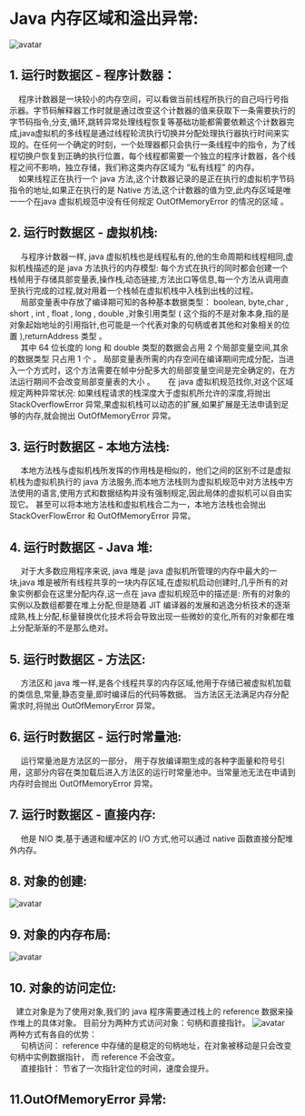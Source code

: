 # Java 内存区域和溢出异常:

![avatar](../../.gitbook/assets/java-xu-ni-ji-yun-hang-de-shu-ju-qu.png)

## 1. 运行时数据区 -  程序计数器：

    程序计数器是一块较小的内存空间，可以看做当前线程所执行的自己吗行号指示器。字节码解释器工作时就是通过改变这个计数器的值来获取下一条需要执行的字节码指令,分支,循环,跳转异常处理线程恢复等基础功能都需要依赖这个计数器完成,java虚拟机的多线程是通过线程轮流执行切换并分配处理执行器执行时间来实现的。在任何一个确定的时刻，一个处理器都只会执行一条线程中的指令，为了线程切换户恢复到正确的执行位置，每个线程都需要一个独立的程序计数器，各个线程之间不影响，独立存储，我们称这类内存区域为 “私有线程” 的内存。  
    如果线程正在执行一个 java 方法,这个计数器记录的是正在执行的虚拟机字节码指令的地址,如果正在执行的是 Native 方法,这个计数器的值为空,此内存区域是唯一一个在java 虚拟机规范中没有任何规定 OutOfMemoryError 的情况的区域 。

## 2. 运行时数据区 -  虚拟机栈:

     与程序计数器一样, java 虚拟机栈也是线程私有的,他的生命周期和线程相同,虚拟机栈描述的是 java 方法执行的内存模型: 每个方式在执行的同时都会创建一个栈帧用于存储具部变量表,操作栈,动态链接,方法出口等信息,每一个方法从调用直至执行完成的过程,就对用着一个栈帧在虚拟机栈中入栈到出栈的过程。  
     局部变量表中存放了编译期可知的各种基本数据类型： boolean, byte,char , short , int , float , long , double ,对象引用类型 \( 这个指的不是对象本身,指的是对象起始地址的引用指针,也可能是一个代表对象的句柄或者其他和对象相关的位置 \),returnAddress 类型 。  
     其中 64 位长度的 long 和 double 类型的数据会占用 2 个局部变量空间,其余的数据类型 只占用 1 个 。 局部变量表所需的内存空间在编译期间完成分配，当进入一个方式时，这个方法需要在帧中分配多大的局部变量空间是完全确定的，在方法运行期间不会改变局部变量表的大小 。      在 java 虚拟机规范找你,对这个区域规定两种异常状况: 如果线程请求的栈深度大于虚拟机所允许的深度,将抛出 StackOverflowError 异常,果虚拟机栈可以动态的扩展,如果扩展是无法申请到足够的内存,就会抛出 OutOfMemoryError 异常。

## 3. 运行时数据区 -  本地方法栈:

     本地方法栈与虚拟机栈所发挥的作用栈是相似的，他们之间的区别不过是虚拟机栈为虚拟机执行的 java 方法服务,而本地方法栈则为虚拟机规范中对方法栈中方法使用的语言,使用方式和数据结构并没有强制规定,因此局体的虚拟机可以自由实现它。 甚至可以将本地方法栈和虚拟机栈合二为一，本地方法栈也会抛出 StackOverFlowError 和 OutOfMemoryError 异常。

## 4. 运行时数据区 -  Java 堆:

     对于大多数应用程序来说, java 堆是 java 虚拟机所管理的内存中最大的一块,java 堆是被所有线程共享的一块内存区域,在虚拟机启动创建时,几乎所有的对象实例都会在这里分配内存,这一点在 java 虚拟机规范中的描述是: 所有的对象的实例以及数组都要在堆上分配,但是随着 JIT 编译器的发展和逃逸分析技术的逐渐成熟,栈上分配,标量替换优化技术将会导致出现一些微妙的变化,所有的对象都在堆上分配渐渐的不是那么绝对。

## 5. 运行时数据区 -  方法区:

     方法区和 java 堆一样,是各个线程共享的内存区域,他用于存储已被虚拟机加载的类信息,常量,静态变量,即时编译后的代码等数据。 当方法区无法满足内存分配需求时,将抛出 OutOfMemoryError 异常。

## 6. 运行时数据区 -  运行时常量池:

     运行常量池是方法区的一部分， 用于存放编译期生成的各种字面量和符号引用，这部分内容在类加载后进入方法区的运行时常量池中。当常量池无法在申请到内存时会抛出 OutOfMemoryError 异常。

## 7. 运行时数据区 -  直接内存:

     他是 NIO 类,基于通道和缓冲区的 I/O 方式,他可以通过 native 函数直接分配堆外内存。

## 8. 对象的创建:

![avatar](../../.gitbook/assets/dui-xiang-de-chuang-jian.png)

## 9. 对象的内存布局:

![avatar](../../.gitbook/assets/dui-xiang-de-nei-cun-bu-ju.png)

## 10. 对象的访问定位:

   建立对象是为了使用对象,我们的 java 程序需要通过栈上的 reference 数据来操作堆上的具体对象。 目前分为两种方式访问对象：句柄和直接指针。 ![avatar](../../.gitbook/assets/dui-xiang-de-fang-wen-ding-wei.png)    两种方式有各自的优势：  
     句柄访问： reference 中存储的是稳定的句柄地址，在对象被移动是只会改变句柄中实例数据指针， 而 reference 不会改变。  
     直接指针： 节省了一次指针定位的时间，速度会提升。

## 11.OutOfMemoryError 异常:

